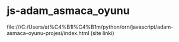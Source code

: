 # js-adam_asmaca_oyunu

file:///C:/Users/at%C4%B1l%C4%B1m/python/orn/javascript/adam-asmaca-oyunu-projesi/index.html  (site linki)
